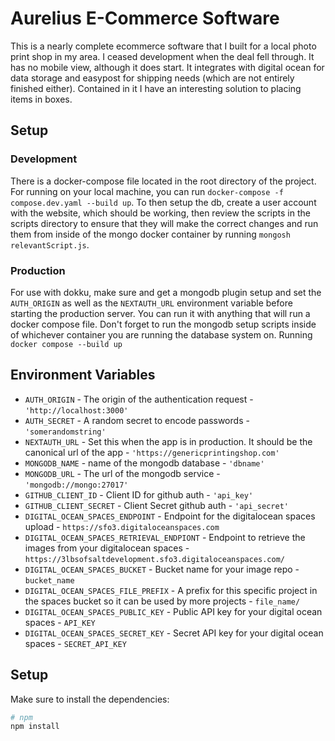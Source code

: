 # Aurelius E-Commerce Software
This is a nearly complete ecommerce software that I built for a local photo print shop in my area. I ceased development
when the deal fell through. It has no mobile view, although it does start. It integrates with digital ocean for data storage and easypost for shipping needs (which are
not entirely finished either). Contained in it I have an interesting solution to placing items in boxes.

## Setup
### Development
There is a docker-compose file located in the root directory of the project.
For running on your local machine, you can run `docker-compose -f compose.dev.yaml --build up`.
To then setup the db, create a user account with the website, which should be working,
then review the scripts in the scripts directory to ensure that they will make the correct changes
and run them from inside of the mongo docker container by running `mongosh relevantScript.js`.

### Production
For use with dokku, make sure and get a mongodb plugin setup and set the `AUTH_ORIGIN` as well as the
`NEXTAUTH_URL` environment variable before starting the production server. You can run it with
anything that will run a docker compose file. Don't forget to run the mongodb setup scripts inside of whichever container you are running the 
database system on. Running `docker compose --build up`

## Environment Variables
- `AUTH_ORIGIN` - The origin of the authentication request - `'http://localhost:3000'`
- `AUTH_SECRET` - A random secret to encode passwords - `'somerandomstring'`
- `NEXTAUTH_URL` - Set this when the app is in production. It should be the canonical url of the app - `'https://genericprintingshop.com'`
- `MONGODB_NAME` - name of the mongodb database - `'dbname'`
- `MONGODB_URL` - The url of the mongodb service - `'mongodb://mongo:27017'`
- `GITHUB_CLIENT_ID` - Client ID for github auth - `'api_key'`
- `GITHUB_CLIENT_SECRET` - Client Secret github auth - `'api_secret'`
- `DIGITAL_OCEAN_SPACES_ENDPOINT` - Endpoint for the digitalocean spaces upload - `https://sfo3.digitaloceanspaces.com`
- `DIGITAL_OCEAN_SPACES_RETRIEVAL_ENDPIONT` - Endpoint to retrieve the images from your digitalocean spaces - `https://3lbsofsaltdevelopment.sfo3.digitaloceanspaces.com/`
- `DIGITAL_OCEAN_SPACES_BUCKET` - Bucket name for your image repo - `bucket_name`
- `DIGITAL_OCEAN_SPACES_FILE_PREFIX` - A prefix for this specific project in the spaces bucket so it can be used by more projects - `file_name/`
- `DIGITAL_OCEAN_SPACES_PUBLIC_KEY` - Public API key for your digital ocean spaces - `API_KEY`
- `DIGITAL_OCEAN_SPACES_SECRET_KEY` - Secret API key for your digital ocean spaces - `SECRET_API_KEY`

## Setup
Make sure to install the dependencies:

```bash
# npm
npm install
```

